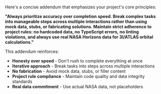 Here's a concise addendum that emphasizes your project's core principles:

**"Always prioritize accuracy over completion speed. Break complex tasks into manageable steps across multiple interactions rather than using mock data, stubs, or fabricating solutions. Maintain strict adherence to project rules: no hardcoded data, no TypeScript errors, no linting violations, and always use real NASA Horizons data for 3I/ATLAS orbital calculations."**

This addendum reinforces:
- **Honesty over speed** - Don't rush to complete everything at once
- **Iterative approach** - Break tasks into steps across multiple interactions  
- **No fabrication** - Avoid mock data, stubs, or filler content
- **Project rule compliance** - Maintain code quality and data integrity standards
- **Real data commitment** - Use actual NASA data, not placeholders

